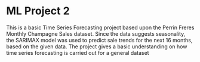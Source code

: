 # ML Project 2

This is a basic Time Series Forecasting project based upon the Perrin Freres Monthly Champagne Sales dataset.
Since the data suggests seasonality, the SARIMAX model was used to predict sale trends for the next 16 months, based on the given data.
The project gives a basic understanding on how time series forecasting is carried out for a general dataset
